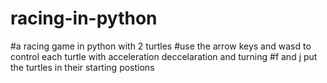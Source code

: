 # racing-in-python
#a racing game in python with 2 turtles
#use the arrow keys and wasd to control each turtle with acceleration deccelaration and turning
#f and j put the turtles in their starting postions
